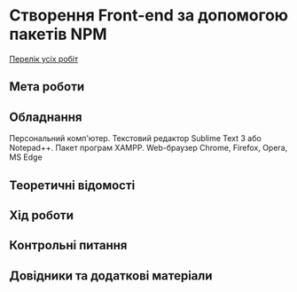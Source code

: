 # Створення Front-end за допомогою пакетів NPM

[Перелік усіх робіт](../README.md)

## Мета роботи



## Обладнання

Персональний комп'ютер. Текстовий редактор Sublime Text 3 або Notepad++. Пакет програм XAMPP. Web-браузер Chrome, Firefox, Opera, MS Edge

## Теоретичні відомості


## Хід роботи


## Контрольні питання



## Довідники та додаткові матеріали

